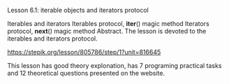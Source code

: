 Lesson 6.1: iterable objects and iterators protocol

Iterables and iterators
Iterables protocol, **iter**() magic method
Iterators protocol, **next**() magic method
Abstract. The lesson is devoted to the iterables and iterators protocol.

https://stepik.org/lesson/805786/step/1?unit=816645

This lesson has good theory explonation, has 7 programing practical tasks and 12 theoretical questions presented on the website.
